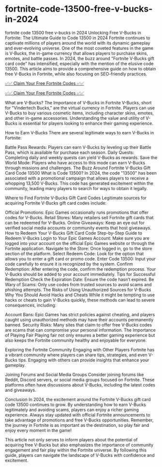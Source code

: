 # fortnite-code-13500-free-v-bucks-in-2024
fortnite code 13500 free v-bucks in 2024
Unlocking Free V-Bucks in Fortnite: The Ultimate Guide to Code 13500 in 2024
Fortnite continues to captivate millions of players around the world with its dynamic gameplay and ever-evolving universe. One of the most coveted features in the game is V-Bucks, the in-game currency that allows players to purchase skins, emotes, and battle passes. In 2024, the buzz around "Fortnite V-Bucks gift card code" has intensified, especially with the mention of the elusive code 13500. This article aims to provide a comprehensive guide on how to obtain free V-Bucks in Fortnite, while also focusing on SEO-friendly practices.


[✅✅ Claim Your Free Fortnite Codes ✅✅](https://tinyurl.com/5dsv258d)

[✅✅ Claim Your Free Fortnite Codes ✅✅](https://tinyurl.com/5dsv258d)


What are V-Bucks?
The Importance of V-Bucks in Fortnite
V-Bucks, short for "Vindertech Bucks," are the virtual currency in Fortnite. Players can use V-Bucks to buy various cosmetic items, including character skins, emotes, and other in-game accessories. Understanding the value and utility of V-Bucks is essential for players looking to enhance their gaming experience.

How to Earn V-Bucks
There are several legitimate ways to earn V-Bucks in Fortnite:

Battle Pass Rewards: Players can earn V-Bucks by leveling up their Battle Pass, which is available for purchase each season.
Daily Quests: Completing daily and weekly quests can yield V-Bucks as rewards.
Save the World Mode: Players who have access to this mode can earn V-Bucks through missions and challenges.
The Buzz Around Fortnite V-Bucks Gift Card Code 13500
What is Code 13500?
In 2024, the code "13500" has been associated with a promotional campaign that allows players to receive a whopping 13,500 V-Bucks. This code has generated excitement within the community, leading many players to search for ways to obtain it legally.

Where to Find Fortnite V-Bucks Gift Card Codes
Legitimate sources for acquiring Fortnite V-Bucks gift card codes include:

Official Promotions: Epic Games occasionally runs promotions that offer codes for V-Bucks.
Retail Stores: Many retailers sell Fortnite gift cards that can be redeemed for V-Bucks.
Online Giveaways: Keep an eye out for verified social media accounts or community events that host giveaways.
How to Redeem Your V-Bucks Gift Card Code
Step-by-Step Guide to Redeem V-Bucks
Login to Your Epic Games Account: Make sure you are logged into your account on the official Epic Games website or through the Fortnite application.
Navigate to the Store: Once logged in, go to the store section of the platform.
Select Redeem Code: Look for the option that allows you to enter a gift card or promo code.
Enter Code 13500: Input your code carefully to ensure it is recognized by the system.
Confirm Redemption: After entering the code, confirm the redemption process. Your V-Bucks should be added to your account immediately.
Tips for Successful Redemption
Check the Expiration Date: Ensure the code hasn’t expired.
Be Wary of Scams: Only use codes from trusted sources to avoid scams and phishing attempts.
The Risks of Using Unauthorized Sources for V-Bucks
Why You Should Avoid Hacks and Cheats
While it might be tempting to use hacks or cheats to gain V-Bucks quickly, these methods can lead to severe consequences, including:

Account Bans: Epic Games has strict policies against cheating, and players caught using unauthorized methods may have their accounts permanently banned.
Security Risks: Many sites that claim to offer free V-Bucks codes are scams that can compromise your personal information.
The Importance of Playing Fair
Playing fair not only ensures a better gaming experience but also keeps the Fortnite community healthy and enjoyable for everyone.

Exploring the Fortnite Community
Engaging with Other Players
Fortnite has a vibrant community where players can share tips, strategies, and even V-Bucks tips. Engaging with others can provide insights that enhance your gameplay.

Joining Forums and Social Media Groups
Consider joining forums like Reddit, Discord servers, or social media groups focused on Fortnite. These platforms often have discussions about V-Bucks, including the latest codes and giveaways.

Conclusion
In 2024, the excitement around the Fortnite V-Bucks gift card code 13500 continues to grow. By understanding how to earn V-Bucks legitimately and avoiding scams, players can enjoy a richer gaming experience. Always stay updated with official Fortnite announcements to take advantage of promotions and free V-Bucks opportunities. Remember, the journey in Fortnite is as important as the destination, so play fair and enjoy every moment in the game!

This article not only serves to inform players about the potential of acquiring free V-Bucks but also emphasizes the importance of community engagement and fair play within the Fortnite universe. By following this guide, players can navigate the landscape of V-Bucks with confidence and excitement.
